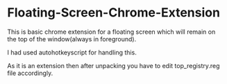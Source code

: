 # Floating-Screen-Chrome-Extension

This is basic chrome extension for a floating screen which will remain on the top of the window(always in foreground).

I had used autohotkeyscript for handling this.

As it is an extension then after unpacking you have to edit top_registry.reg file accordingly.
